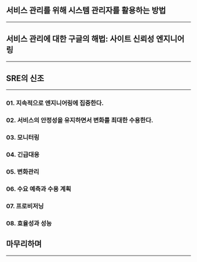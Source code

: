 ## 서비스 관리를 위해 시스템 관리자를 활용하는 방법
***
## 서비스 관리에 대한 구글의 해법: 사이트 신뢰성 엔지니어링
***
## SRE의 신조
***
### 01. 지속적으로 엔지니어링에 집중한다.
### 02. 서비스의 안정성을 유지하면서 변화를 최대한 수용한다.
### 03. 모니터링
### 04. 긴급대응
### 05. 변화관리
### 06. 수요 예측과 수용 계획
### 07. 프로비저닝
### 08. 효율성과 성능

## 마무리하며
***